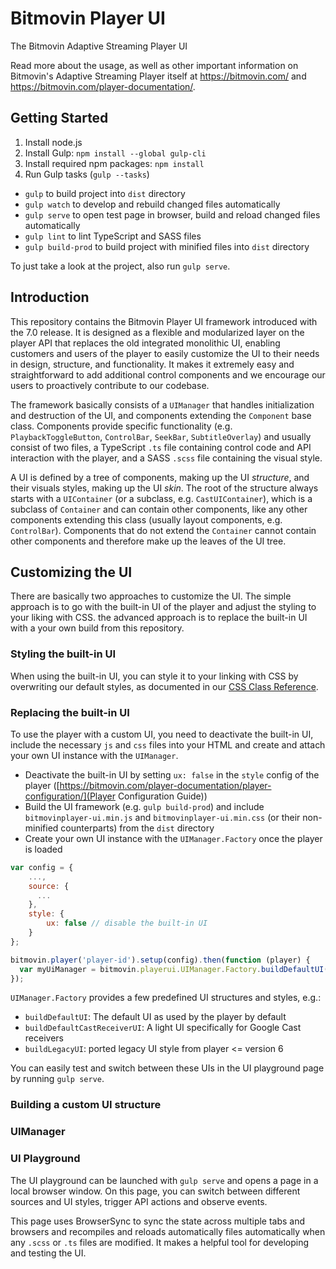 # Bitmovin Player UI
The Bitmovin Adaptive Streaming Player UI

Read more about the usage, as well as other important information on Bitmovin's Adaptive Streaming Player itself at https://bitmovin.com/ and https://bitmovin.com/player-documentation/.

## Getting Started

 1. Install node.js
 2. Install Gulp: `npm install --global gulp-cli`
 3. Install required npm packages: `npm install`
 4. Run Gulp tasks (`gulp --tasks`)
  * `gulp` to build project into `dist` directory
  * `gulp watch` to develop and rebuild changed files automatically
  * `gulp serve` to open test page in browser, build and reload changed files automatically
  * `gulp lint` to lint TypeScript and SASS files
  * `gulp build-prod` to build project with minified files into `dist` directory
  
To just take a look at the project, also run `gulp serve`.

## Introduction

This repository contains the Bitmovin Player UI framework introduced with the 7.0 release. 
It is designed as a flexible and modularized layer on the player API that replaces the old integrated monolithic UI, enabling customers and users of the player to easily customize the UI to their needs in design, structure, and functionality. It makes it extremely easy and straightforward to add additional control components and we encourage our users to proactively contribute to our codebase.

The framework basically consists of a `UIManager` that handles initialization and destruction of the UI, and components extending the `Component` base class. Components provide specific functionality (e.g. `PlaybackToggleButton`, `ControlBar`, `SeekBar`, `SubtitleOverlay`) and usually consist of two files, a TypeScript `.ts` file containing control code and API interaction with the player, and a SASS `.scss` file containing the visual style.

A UI is defined by a tree of components, making up the UI *structure*, and their visuals styles, making up the UI *skin*. The root of the structure always starts with a `UIContainer` (or a subclass, e.g. `CastUIContainer`), which is a subclass of `Container` and can contain other components, like any other components extending this class (usually layout components, e.g. `ControlBar`). Components that do not extend the `Container` cannot contain other components and therefore make up the leaves of the UI tree.

## Customizing the UI

There are basically two approaches to customize the UI. The simple approach is to go with the built-in UI of the player and adjust the styling to your liking with CSS. the advanced approach is to replace the built-in UI with a your own build from this repository.

### Styling the built-in UI

When using the built-in UI, you can style it to your linking with CSS by overwriting our default styles, as documented in our [CSS Class Reference](https://bitmovin.com/player-documentation/css-class-reference/).

### Replacing the built-in UI

To use the player with a custom UI, you need to deactivate the built-in UI, include the necessary `js` and `css` files into your HTML and create and attach your own
UI instance with the `UIManager`.

 * Deactivate the built-in UI by setting `ux: false` in the `style` config of the player ([https://bitmovin.com/player-documentation/player-configuration/](Player Configuration Guide))
 * Build the UI framework (e.g. `gulp build-prod`) and include `bitmovinplayer-ui.min.js` and `bitmovinplayer-ui.min.css` (or their non-minified counterparts) from the `dist` directory
 * Create your own UI instance with the `UIManager.Factory` once the player is loaded

```js
var config = {
    ...,
    source: {
      ...
    },
    style: {
        ux: false // disable the built-in UI
    }
};

bitmovin.player('player-id').setup(config).then(function (player) {
  var myUiManager = bitmovin.playerui.UIManager.Factory.buildDefaultUI(player);
});
```

`UIManager.Factory` provides a few predefined UI structures and styles, e.g.:

 * `buildDefaultUI`: The default UI as used by the player by default
 * `buildDefaultCastReceiverUI`: A light UI specifically for Google Cast receivers
 * `buildLegacyUI`: ported legacy UI style from player <= version 6

You can easily test and switch between these UIs in the UI playground page by running `gulp serve`.

### Building a custom UI structure

### UIManager

### UI Playground

The UI playground can be launched with `gulp serve` and opens a page in a local browser window. On this page, you can switch between different sources and UI styles, trigger API actions and observe events.

This page uses BrowserSync to sync the state across multiple tabs and browsers and recompiles and reloads automatically files automatically when any `.scss` or `.ts` files are modified. It makes a helpful tool for developing and testing the UI.
